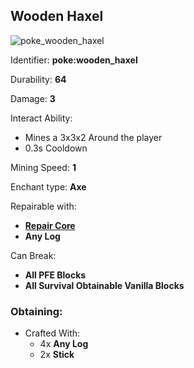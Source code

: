 ## Wooden Haxel
![poke_wooden_haxel](https://github.com/ItsMePok/PFE/assets/136857747/187ff92e-f048-471a-872e-ebb7498b8ebf)

Identifier: **poke:wooden_haxel**

Durability: **64**

Damage: **3**

Interact Ability:
* Mines a 3x3x2 Around the player
* 0.3s Cooldown

Mining Speed: **1**

Enchant type: **Axe**

Repairable with:
* **[Repair Core](https://pfewiki.gitbook.io/home/items/cores/repair-core)**
* **Any Log**

Can Break:
* **All PFE Blocks**
* **All Survival Obtainable Vanilla Blocks**

### Obtaining:
* Crafted With:
    * 4x **Any Log**
    * 2x **Stick**